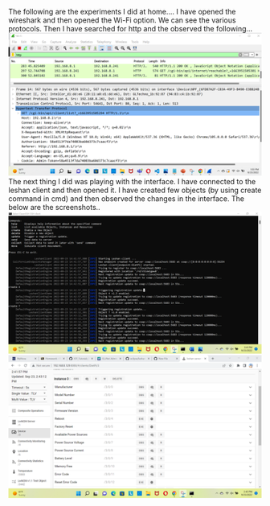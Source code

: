 The following are the experiments I did at home....
I have opened the wireshark and then opened the Wi-Fi option. We can see the various protocols. Then I have searched for http and the observed the following…
![image](wireshark.png)
The next thing I did was playing with the interface. I have connected to the leshan client and then opened it. I have created few objects (by using create command in cmd) and then observed the changes in the interface. The below are the screenshots..
![image](create_objects.png)
![image](interface_test.png)
